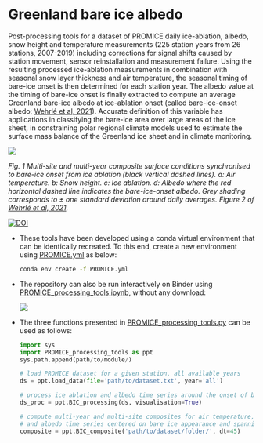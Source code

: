 # Greenland bare ice albedo

Post-processing tools for a dataset of PROMICE daily ice-ablation, albedo, snow height and temperature measurements (225 station years from 26 stations, 2007-2019) including corrections for signal shifts caused by station movement, sensor reinstallation and measurement failure. Using the resulting processed ice-ablation measurements in combination with seasonal snow layer thickness and air temperature, the seasonal timing of bare-ice onset is then determined for each station year. The albedo value at the timing of bare-ice onset is finally extracted to compute an average Greenland bare-ice albedo at ice-ablation onset (called bare-ice-onset albedo; [Wehrlé et al, 2021](https://geusbulletin.org/index.php/geusb/article/view/5284)). Accurate definition of this variable has applications in classifying the bare-ice area over large areas of the ice sheet, in constraining polar regional climate models used to estimate the surface mass balance of the Greenland ice sheet and in climate monitoring.

![](https://geusbulletin.org/index.php/geusb/article/download/5284/12394/41081)

*Fig. 1 Multi-site and multi-year composite surface conditions synchronised to bare-ice onset from ice ablation (black vertical dashed lines). a: Air temperature. b: Snow height. c: Ice ablation. d: Albedo where the red horizontal dashed line indicates the bare-ice-onset albedo. Grey shading corresponds to ± one standard deviation around daily averages. Figure 2 of [Wehrlé et al, 2021](https://geusbulletin.org/index.php/geusb/article/view/5284).*

[![DOI](https://zenodo.org/badge/273865759.svg)](https://zenodo.org/badge/latestdoi/273865759)

+ These tools have been developed using a conda virtual environment that can be identically recreated. To this end, 
create a new environment using [PROMICE.yml](https://github.com/AdrienWehrle/Greenland_bare_ice_albedo/blob/master/PROMICE.yml) as below:  
  ```bash
  conda env create -f PROMICE.yml
  ```

+ The repository can also be run interactively on Binder using [PROMICE_processing_tools.ipynb](https://github.com/AdrienWehrle/Greenland_bare_ice_albedo/blob/master/PROMICE_processing_tools.ipynb), without any download:

  [<img src="https://mybinder.org/badge_logo.svg">](https://mybinder.org/v2/gh/AdrienWehrle/Greenland_bare_ice_albedo/master)

 
+ The three functions presented in [PROMICE_processing_tools.py](https://github.com/AdrienWehrle/Greenland_bare_ice_albedo/blob/master/PROMICE_processing_tools.py) can be used as follows:

  ```python
  import sys
  import PROMICE_processing_tools as ppt
  sys.path.append(path/to/module/)

  # load PROMICE dataset for a given station, all available years
  ds = ppt.load_data(file='path/to/dataset.txt', year='all')

  # process ice ablation and albedo time series around the onset of bare ice conditions 
  ds_proc = ppt.BIC_processing(ds, visualisation=True)

  # compute multi-year and multi-site composites for air temperature, snow height, ice ablation  
  # and albedo time series centered on bare ice appearance and spanning ± dt days
  composite = ppt.BIC_composite('path/to/dataset/folder/', dt=45)
  ```

